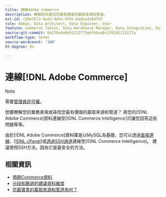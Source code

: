 ```yaml
---
title: 連線Adobe Commerce
description: 瞭解如何尋找您最有價值的贏取來源和管道。
exl-id: c20e7673-9aa3-4e5e-979c-6adaa4164793
role: Admin, Data Architect, Data Engineer, User
feature: Commerce Tables, Data Warehouse Manager, Data Integration, Data Import/Export
source-git-commit: 6e2f9e4a9e91212771e6f6baa8c2f8101125217a
workflow-type: tm+mt
source-wordcount: '100'
ht-degree: 0%

---
```


# 連線[!DNL Adobe Commerce]

>[!NOTE]
>
>需要[管理員許可權](../../../administrator/user-management/user-management.md)。

想要瞭解您的業務表現或尋找您最有價值的贏取來源和管道？ 將您的[!DNL Adobe Commerce]資料連線至[!DNL Commerce Intelligence]可讓您回答這些問題等等。

由於[!DNL Adobe Commerce]資料庫是以MySQL為基礎，您可以透過[直接連線](../integrations/mysql-via-a-direct-connection.md)、[[!DNL cPanel]](../integrations/mysql-via-cpanel.md)或[透過SSH通道](../integrations/mysql-via-ssh-tunnel.md)連線至[!DNL Commerce Intelligence]。 建議使用SSH方法，因為它是最安全的方法。

## 相關資訊

* [預期Commerce資料](../integrations/magento-data.md)
* [分段和篩選的建議資料維度](../../../best-practices/segment-filter.md)
* [您最寶貴的贏取來源和管道為何？](../../analysis/most-value-source-channel.md)
